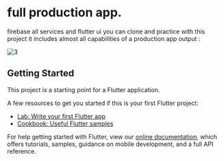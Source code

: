 # full production app.
firebase all services and flutter ui
you can clone and  practice with this project it includes almost all capabilities of a production app 
output :

![3](https://user-images.githubusercontent.com/111964729/217343307-65f296f7-a7f5-4736-8270-29a294f68a3d.png)

## Getting Started

This project is a starting point for a Flutter application.

A few resources to get you started if this is your first Flutter project:

- [Lab: Write your first Flutter app](https://flutter.dev/docs/get-started/codelab)
- [Cookbook: Useful Flutter samples](https://flutter.dev/docs/cookbook)

For help getting started with Flutter, view our
[online documentation](https://flutter.dev/docs), which offers tutorials,
samples, guidance on mobile development, and a full API reference.
